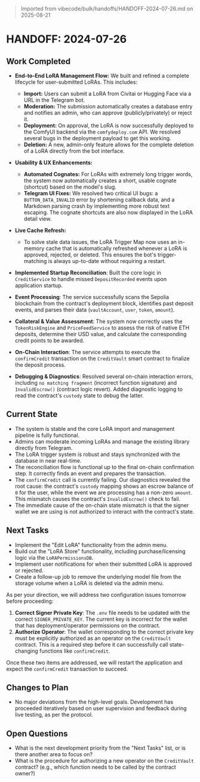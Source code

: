 > Imported from vibecode/bulk/handoffs/HANDOFF-2024-07-26.md on 2025-08-21

# HANDOFF: 2024-07-26

## Work Completed
- **End-to-End LoRA Management Flow:** We built and refined a complete lifecycle for user-submitted LoRAs. This includes:
  - **Import:** Users can submit a LoRA from Civitai or Hugging Face via a URL in the Telegram bot.
  - **Moderation:** The submission automatically creates a database entry and notifies an admin, who can approve (publicly/privately) or reject it.
  - **Deployment:** On approval, the LoRA is now successfully deployed to the ComfyUI backend via the `comfydeploy.com` API. We resolved several bugs in the deployment payload to get this working.
  - **Deletion:** A new, admin-only feature allows for the complete deletion of a LoRA directly from the bot interface.

- **Usability & UX Enhancements:**
  - **Automated Cognates:** For LoRAs with extremely long trigger words, the system now automatically creates a short, usable cognate (shortcut) based on the model's slug.
  - **Telegram UI Fixes:** We resolved two critical UI bugs: a `BUTTON_DATA_INVALID` error by shortening callback data, and a Markdown parsing crash by implementing more robust text escaping. The cognate shortcuts are also now displayed in the LoRA detail view.

- **Live Cache Refresh:**
  - To solve stale data issues, the LoRA Trigger Map now uses an in-memory cache that is automatically refreshed whenever a LoRA is approved, rejected, or deleted. This ensures the bot's trigger-matching is always up-to-date without requiring a restart.

- **Implemented Startup Reconciliation**: Built the core logic in `CreditService` to handle missed `DepositRecorded` events upon application startup.
- **Event Processing**: The service successfully scans the Sepolia blockchain from the contract's deployment block, identifies past deposit events, and parses their data (`vaultAccount`, `user`, `token`, `amount`).
- **Collateral & Value Assessment**: The system now correctly uses the `TokenRiskEngine` and `PriceFeedService` to assess the risk of native ETH deposits, determine their USD value, and calculate the corresponding credit points to be awarded.
- **On-Chain Interaction**: The service attempts to execute the `confirmCredit` transaction on the `CreditVault` smart contract to finalize the deposit process.
- **Debugging & Diagnostics**: Resolved several on-chain interaction errors, including `no matching fragment` (incorrect function signature) and `InvalidEscrow()` (contract logic revert). Added diagnostic logging to read the contract's `custody` state to debug the latter.

## Current State
- The system is stable and the core LoRA import and management pipeline is fully functional.
- Admins can moderate incoming LoRAs and manage the existing library directly from Telegram.
- The LoRA trigger system is robust and stays synchronized with the database in near real-time.
- The reconciliation flow is functional up to the final on-chain confirmation step. It correctly finds an event and prepares the transaction.
- The `confirmCredit` call is currently failing. Our diagnostics revealed the root cause: the contract's `custody` mapping shows an escrow balance of `0` for the user, while the event we are processing has a non-zero `amount`. This mismatch causes the contract's `InvalidEscrow()` check to fail.
- The immediate cause of the on-chain state mismatch is that the signer wallet we are using is not authorized to interact with the contract's state.

## Next Tasks
- Implement the "Edit LoRA" functionality from the admin menu.
- Build out the "LoRA Store" functionality, including purchase/licensing logic via the `LoRAPermissionsDB`.
- Implement user notifications for when their submitted LoRA is approved or rejected.
- Create a follow-up job to remove the underlying model file from the storage volume when a LoRA is deleted via the admin menu.

As per your direction, we will address two configuration issues tomorrow before proceeding:

1.  **Correct Signer Private Key**: The `.env` file needs to be updated with the correct `SIGNER_PRIVATE_KEY`. The current key is incorrect for the wallet that has deployment/operator permissions on the contract.
2.  **Authorize Operator**: The wallet corresponding to the correct private key must be explicitly authorized as an operator on the `CreditVault` contract. This is a required step before it can successfully call state-changing functions like `confirmCredit`.

Once these two items are addressed, we will restart the application and expect the `confirmCredit` transaction to succeed.

## Changes to Plan
- No major deviations from the high-level goals. Development has proceeded iteratively based on user supervision and feedback during live testing, as per the protocol.

## Open Questions
- What is the next development priority from the "Next Tasks" list, or is there another area to focus on?
- What is the procedure for authorizing a new operator on the `CreditVault` contract? (e.g., which function needs to be called by the contract owner?) 